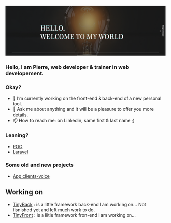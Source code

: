 ![about](linkedin.png)

### Hello, I am Pierre, web developer & trainer in web developement.

### Okay?
- 🔭 I’m currently working on the front-end & back-end of a new personal tool. 
- 💬 Ask me about anything and it will be a pleasure to offer you more details.
- 📫 How to reach me: on Linkedin, same first & last name ;)

### Leaning? 
- [POO](https://github.com/pierrenoel/POO-Briefing)
- [Laravel](https://github.com/pierrenoel/Laravel-Briefing)

### Some old and new projects
- [App clients-voice](https://github.com/pierrenoel/App-Clients-invoices)

## Working on
- [TinyBack](https://github.com/pierrenoel/TinyBack) : is a little framework back-end I am working on... Not fisnished yet and left much work to do.
- [TinyFront](https://github.com/pierrenoel/TInyFront) : is a liitle framework fron-end I am working on...

